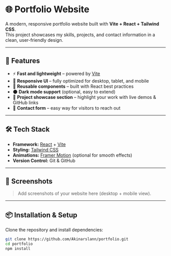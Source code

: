 # 🌐 Portfolio Website

A modern, responsive portfolio website built with **Vite + React + Tailwind CSS**.  
This project showcases my skills, projects, and contact information in a clean, user-friendly design.

---

## 🚀 Features

- ⚡ **Fast and lightweight** – powered by [Vite](https://vitejs.dev/)
- 🎨 **Responsive UI** – fully optimized for desktop, tablet, and mobile
- 🧩 **Reusable components** – built with React best practices
- 🌑 **Dark mode support** (optional, easy to extend)
- 📂 **Project showcase section** – highlight your work with live demos & GitHub links
- 📧 **Contact form** – easy way for visitors to reach out

---

## 🛠️ Tech Stack

- **Framework:** [React](https://react.dev/) + [Vite](https://vitejs.dev/)
- **Styling:** [Tailwind CSS](https://tailwindcss.com/)
- **Animations:** [Framer Motion](https://www.framer.com/motion/) (optional for smooth effects)
- **Version Control:** Git & GitHub

---

## 📸 Screenshots

> Add screenshots of your website here (desktop + mobile view).

---

## 📦 Installation & Setup

Clone the repository and install dependencies:

```bash
git clone https://github.com/Akinarslann/portfolio.git
cd portfolio
npm install
